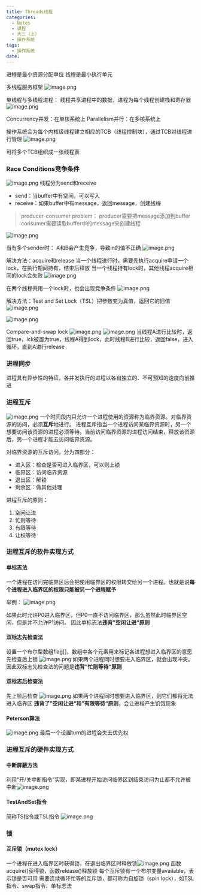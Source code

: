 ```yaml
---
title: Threads线程
categories:
  - Notes
  - 课程
  - 大三（上）
  - 操作系统
tags:
  - 操作系统
date:
---
```

进程是最小资源分配单位
线程是最小执行单元

多线程服务框架
![image.png](https://cdn.jsdelivr.net/gh/zhengyangWang1/image@main/img/20231009140512.png)

单线程与多线程进程：
线程共享进程中的数据，进程为每个线程创建栈和寄存器
![image.png](https://cdn.jsdelivr.net/gh/zhengyangWang1/image@main/img/20231009140611.png)

Concurrency并发：在单核系统上
Parallelism并行：在多核系统上

操作系统会为每个内核级线程建立相应的TCB（线程控制块），通过TCB对线程进行管理
![image.png](https://cdn.jsdelivr.net/gh/zhengyangWang1/image@main/img/20231104103658.png)

可将多个TCB组织成一张线程表

### Race Conditions竞争条件
![image.png](https://cdn.jsdelivr.net/gh/zhengyangWang1/image@main/img/20231009143100.png)
线程分为send和receive
- send：当buffer中有空间，可以写入
- receive：如果buffer中有message，返回message，创建线程
>producer-consumer problem：
>producer需要把message添加到buffer
>consumer需要读取buffer中的message来创建线程

![image.png](https://cdn.jsdelivr.net/gh/zhengyangWang1/image@main/img/20231009144647.png)

当有多个sender时：
A和B会产生竞争，导致in的值不正确
![image.png](https://cdn.jsdelivr.net/gh/zhengyangWang1/image@main/img/20231009144932.png)

解决方法：acquire和release
当一个线程进行时，需要先执行acquire申请一个lock，在执行期间持有，结束后释放
当一个线程持有lock时，其他线程acquire相同的lock会失败
![image.png](https://cdn.jsdelivr.net/gh/zhengyangWang1/image@main/img/20231016082019.png)


在两个线程共用一个lock时，也会出现竞争条件
![image.png](https://cdn.jsdelivr.net/gh/zhengyangWang1/image@main/img/20231016080611.png)

解决方法：Test and Set Lock（TSL）把参数变为真值，返回它的旧值
![image.png](https://cdn.jsdelivr.net/gh/zhengyangWang1/image@main/img/20231016081529.png)

![image.png](https://cdn.jsdelivr.net/gh/zhengyangWang1/image@main/img/20231016082444.png)

Compare-and-swap lock
![image.png](https://cdn.jsdelivr.net/gh/zhengyangWang1/image@main/img/20231016083314.png)
![image.png](https://cdn.jsdelivr.net/gh/zhengyangWang1/image@main/img/20231016083325.png)
当线程A进行比较时，返回true，lck被置为true，线程A得到lock，此时线程B进行比较，返回false，进入循环，直到A进行release


### 进程同步
进程具有异步性的特征，各并发执行的进程以各自独立的、不可预知的速度向前推进

### 进程互斥
![image.png](https://cdn.jsdelivr.net/gh/zhengyangWang1/image@main/img/20231104223505.png)
一个时间段内只允许一个进程使用的资源称为临界资源。对临界资源的访问，必须**互斥**地进行。
进程互斥指当一个进程访问某临界资源时，另一个想要访问该资源的进程必须等待。当前访问临界资源的进程访问结束，释放该资源后，另一个进程才能去访问临界资源。

对临界资源的互斥访问，分为四部分：
- 进入区：检查是否可进入临界区，可以则上锁
- 临界区：访问临界资源
- 退出区：解锁
- 剩余区：做其他处理

进程互斥的原则：
1. 空闲让进
2. 忙则等待
3. 有限等待
4. 让权等待

### 进程互斥的软件实现方式
#### 单标志法
一个进程在访问完临界区后会把使用临界区的权限转交给另一个进程。也就是说**每个进程进入临界区的权限只能被另一个进程赋予**

举例：
![image.png](https://cdn.jsdelivr.net/gh/zhengyangWang1/image@main/img/20231104224824.png)

如果此时允许P0进入临界区，但P0一直不访问临界区，那么虽然此时临界区空闲，但是并不允许P1访问。
因此单标志法**违背”空闲让进“原则**

#### 双标志先检查法
设置一个布尔型数组flag[]，数组中各个元素用来标记各进程想进入临界区的意愿
先检查后上锁
![image.png](https://cdn.jsdelivr.net/gh/zhengyangWang1/image@main/img/20231104230557.png)
如果两个进程同时想要进入临界区，就会出现冲突。
因此双标志先检查法的问题是**违背”忙则等待“原则**

#### 双标志后检查法
先上锁后检查
![image.png](https://cdn.jsdelivr.net/gh/zhengyangWang1/image@main/img/20231104230953.png)
如果两个进程同时想要进入临界区，则它们都将无法进入临界区
**违背了”空闲让进“和”有限等待“原则**，会让进程产生饥饿现象

#### Peterson算法
![image.png](https://cdn.jsdelivr.net/gh/zhengyangWang1/image@main/img/20231104231828.png)
最后一个设置turn的进程会失去优先权


### 进程互斥的硬件实现方式
#### 中断屏蔽方法
利用“开/关中断指令”实现，即某进程开始访问临界区到结束访问为止都不允许被中断![image.png](https://cdn.jsdelivr.net/gh/zhengyangWang1/image@main/img/20231105102139.png)
#### TestAndSet指令
简称TS指令或TSL指令
![image.png](https://cdn.jsdelivr.net/gh/zhengyangWang1/image@main/img/20231105102430.png)

### 锁
#### 互斥锁（mutex lock）
一个进程在进入临界区时获得锁，在退出临界区时释放锁![image.png](https://cdn.jsdelivr.net/gh/zhengyangWang1/image@main/img/20231105103037.png)
函数acquire()获得锁，函数release()释放锁
每个互斥锁有一个布尔变量available，表示锁是否可用
需要连续循环忙等的互斥锁，都可称为自旋锁（spin lock），如TSL指令、swap指令、单标志法
